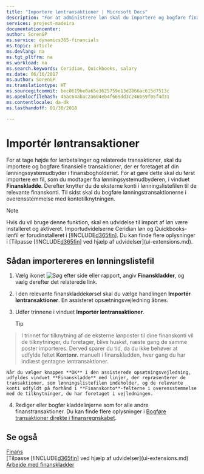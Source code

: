 ```yaml
---
title: "Importere løntransaktioner | Microsoft Docs"
description: "For at administrere løn skal du importere og bogføre finanstransaktioner fra din lønningslisteudbyder i finansregnskabet ved hjælp af lønudvidelsen, f.eks. Ceridian eller Quickbooks."
services: project-madeira
documentationcenter: 
author: SorenGP
ms.service: dynamics365-financials
ms.topic: article
ms.devlang: na
ms.tgt_pltfrm: na
ms.workload: na
ms.search.keywords: Ceridian, Quickbooks, salary
ms.date: 06/16/2017
ms.author: SorenGP
ms.translationtype: HT
ms.sourcegitcommit: bec0619be0a65e3625759e13d2866ac615d7513c
ms.openlocfilehash: 45ac64abac2a604eb4f669dd3c246b59f05f4d31
ms.contentlocale: da-dk
ms.lasthandoff: 01/30/2018

---
```

# <a name="import-payroll-transactions"></a>Importér løntransaktioner
For at tage højde for lønbetalinger og relaterede transaktioner, skal du importere og bogføre finansielle transaktioner, der er foretaget af din lønningssystemudbyder i finansbogholderiet. For at gøre dette skal du først importere en fil, som du modtager fra lønningsystemudbyderen, i vinduet **Finanskladde**. Derefter knytter du de eksterne konti i lønningslistefilen til de relevante finanskonti. Til sidst skal du bogføre lønningstransaktionerne i overensstemmelse med kontotilknytningen.

> [!NOTE]  
>   Hvis du vil bruge denne funktion, skal en udvidelse til import af løn være installeret og aktiveret. Importudvidelserne Ceridian løn og Quickbooks-lønfil er forudinstalleret i [!INCLUDE[d365fin](includes/d365fin_md.md)]. Du kan finde flere oplysninger i [Tilpasse [!INCLUDE[d365fin](includes/d365fin_md.md)] ved hjælp af udvidelser](ui-extensions.md).

## <a name="to-import-a-payroll-file"></a>Sådan importereres en lønningslistefil
1. Vælg ikonet ![Søg efter side eller rapport](media/ui-search/search_small.png "Ikonet Søg efter side eller rapport"), angiv **Finanskladder**, og vælg derefter det relaterede link.
2. I den relevante finanskladdekørsel skal du vælge handlingen **Importér løntransaktioner**. En assisteret opsætningsvejledning åbnes.
3. Udfør trinnene i vinduet **Importér løntransaktioner**.

    > [!TIP]  
>   I trinnet for tilknytning af de eksterne lønposter til dine finanskonti vil de tilknytninger, du foretager, blive husket, næste gang de samme poster importeres. Derved sparer du tid, da du ikke behøver at udfylde feltet **Kontonr.** manuelt i finanskladden, hver gang du har indlæst gentagne løntransaktioner.   

    Når du vælger knappen **OK** i den assisterede opsætningsvejledning, udfyldes vinduet **Finanskladde** med linjer, der repræsenterer de transaktioner, som lønningslistefilen indeholder, og de relevante konti udfyldt på forhånd i **Finanskonto**-felterne i overensstemmelse med de tilknytninger, du har foretaget i vejledningen.
4. Rediger eller bogfør kladdelinjerne som for alle andre finanstransaktioner. Du kan finde flere oplysninger i [Bogføre transaktioner direkte i finansregnskabet](finance-how-post-transactions-directly.md).   

## <a name="see-also"></a>Se også
[Finans](finance.md)  
[Tilpasse [!INCLUDE[d365fin](includes/d365fin_md.md)] ved hjælp af udvidelser](ui-extensions.md)  
[Arbejde med finanskladder](ui-work-general-journals.md)  

